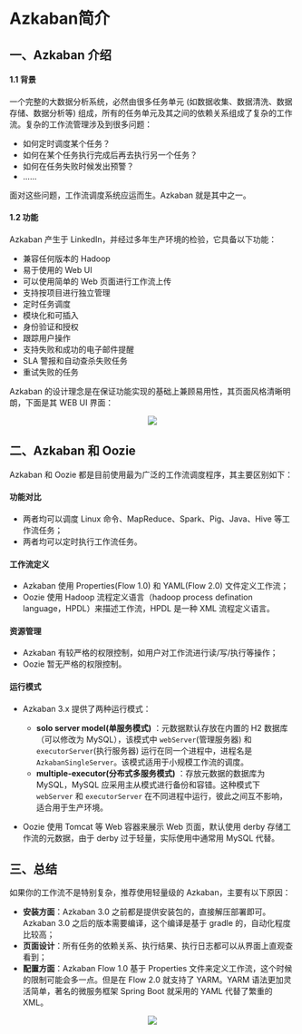 # Azkaban简介


## 一、Azkaban 介绍

#### 1.1 背景

一个完整的大数据分析系统，必然由很多任务单元 (如数据收集、数据清洗、数据存储、数据分析等) 组成，所有的任务单元及其之间的依赖关系组成了复杂的工作流。复杂的工作流管理涉及到很多问题：

- 如何定时调度某个任务？
- 如何在某个任务执行完成后再去执行另一个任务？
- 如何在任务失败时候发出预警？
- ......

面对这些问题，工作流调度系统应运而生。Azkaban 就是其中之一。

#### 1.2 功能

Azkaban 产生于 LinkedIn，并经过多年生产环境的检验，它具备以下功能：

- 兼容任何版本的 Hadoop
- 易于使用的 Web UI
- 可以使用简单的 Web 页面进行工作流上传
- 支持按项目进行独立管理
- 定时任务调度
- 模块化和可插入
- 身份验证和授权
- 跟踪用户操作
- 支持失败和成功的电子邮件提醒
- SLA 警报和自动查杀失败任务
- 重试失败的任务

Azkaban 的设计理念是在保证功能实现的基础上兼顾易用性，其页面风格清晰明朗，下面是其 WEB UI 界面：

<div align="center"> <img  src="https://github.com/heibaiying/BigData-Notes/raw/master/pictures/azkaban-web.png"/> </div>

## 二、Azkaban 和 Oozie

Azkaban 和 Oozie 都是目前使用最为广泛的工作流调度程序，其主要区别如下：

#### 功能对比

- 两者均可以调度 Linux 命令、MapReduce、Spark、Pig、Java、Hive 等工作流任务；
- 两者均可以定时执行工作流任务。

#### 工作流定义

- Azkaban 使用 Properties(Flow 1.0) 和 YAML(Flow 2.0) 文件定义工作流；
- Oozie 使用 Hadoop 流程定义语言（hadoop process defination language，HPDL）来描述工作流，HPDL 是一种 XML 流程定义语言。

#### 资源管理

- Azkaban 有较严格的权限控制，如用户对工作流进行读/写/执行等操作；
- Oozie 暂无严格的权限控制。

#### 运行模式

+ Azkaban 3.x 提供了两种运行模式：
  + **solo server model(单服务模式)** ：元数据默认存放在内置的 H2 数据库（可以修改为 MySQL），该模式中 `webServer`(管理服务器) 和 `executorServer`(执行服务器) 运行在同一个进程中，进程名是 `AzkabanSingleServer`。该模式适用于小规模工作流的调度。
  + **multiple-executor(分布式多服务模式)** ：存放元数据的数据库为 MySQL，MySQL 应采用主从模式进行备份和容错。这种模式下 `webServer` 和 `executorServer` 在不同进程中运行，彼此之间互不影响，适合用于生产环境。

+ Oozie 使用 Tomcat 等 Web 容器来展示 Web 页面，默认使用 derby 存储工作流的元数据，由于 derby 过于轻量，实际使用中通常用 MySQL 代替。





## 三、总结

如果你的工作流不是特别复杂，推荐使用轻量级的 Azkaban，主要有以下原因：

+ **安装方面**：Azkaban 3.0 之前都是提供安装包的，直接解压部署即可。Azkaban 3.0 之后的版本需要编译，这个编译是基于 gradle 的，自动化程度比较高；
+ **页面设计**：所有任务的依赖关系、执行结果、执行日志都可以从界面上直观查看到；
+ **配置方面**：Azkaban Flow 1.0 基于 Properties 文件来定义工作流，这个时候的限制可能会多一点。但是在 Flow 2.0 就支持了 YARM。YARM 语法更加灵活简单，著名的微服务框架 Spring Boot 就采用的 YAML 代替了繁重的 XML。

 


<div align="center"> <img  src="https://github.com/heibaiying/BigData-Notes/raw/master/pictures/weixin-desc.png"/> </div>